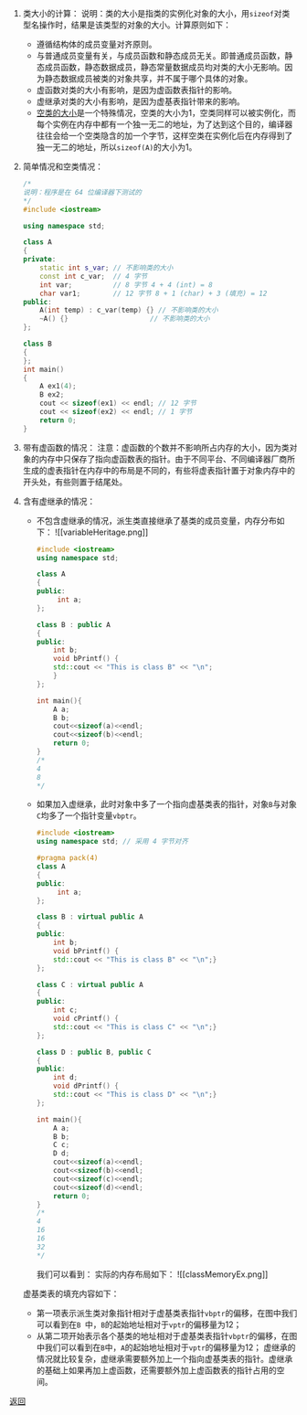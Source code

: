 1. 类大小的计算：
	说明：类的大小是指类的实例化对象的大小，用`sizeof`对类型名操作时，结果是该类型的对象的大小。计算原则如下：
	- 遵循结构体的成员变量对齐原则。
	- 与普通成员变量有关，与成员函数和静态成员无关。即普通成员函数，静态成员函数，静态数据成员，静态常量数据成员均对类的大小无影响。因为静态数据成员被类的对象共享，并不属于哪个具体的对象。
	- 虚函数对类的大小有影响，是因为虚函数表指针的影响。
	- 虚继承对类的大小有影响，是因为虚基表指针带来的影响。
	- [空类的大小](C++面向对象/空类字节数及对应生成的成员函数)是一个特殊情况，空类的大小为1，空类同样可以被实例化，而每个实例在内存中都有一个独一无二的地址，为了达到这个目的，编译器往往会给一个空类隐含的加一个字节，这样空类在实例化后在内存得到了独一无二的地址，所以`sizeof(A)`的大小为1。
2. 简单情况和空类情况：
	```cpp
	/*
	说明：程序是在 64 位编译器下测试的
	*/
	#include <iostream>
	
	using namespace std;
	
	class A
	{
	private:
	    static int s_var; // 不影响类的大小
	    const int c_var;  // 4 字节
	    int var;          // 8 字节 4 + 4 (int) = 8
	    char var1;        // 12 字节 8 + 1 (char) + 3 (填充) = 12
	public:
	    A(int temp) : c_var(temp) {} // 不影响类的大小
	    ~A() {}                    // 不影响类的大小
	};
	
	class B
	{
	};
	int main()
	{
	    A ex1(4);
	    B ex2;
	    cout << sizeof(ex1) << endl; // 12 字节
	    cout << sizeof(ex2) << endl; // 1 字节
	    return 0;
	}
	```
3. 带有虚函数的情况：
	注意：虚函数的个数并不影响所占内存的大小，因为类对象的内存中只保存了指向虚函数表的指针。由于不同平台、不同编译器厂商所生成的虚表指针在内存中的布局是不同的，有些将虚表指针置于对象内存中的开头处，有些则置于结尾处。
4.  含有虚继承的情况：
	- 不包含虚继承的情况，派生类直接继承了基类的成员变量，内存分布如下：
		![[variableHeritage.png]]
		```cpp
		#include <iostream>
		using namespace std;
		
		class A
		{
		public:
		     int a;
		};
		
		class B : public A
		{
		public:
		    int b;
		    void bPrintf() {
		    std::cout << "This is class B" << "\n";
		    }
		};
		
		int main(){
		    A a;
		    B b;
		    cout<<sizeof(a)<<endl;
		    cout<<sizeof(b)<<endl;
		    return 0;
		}
		/*
		4
		8
		*/
		```
	- 如果加入虚继承，此时对象中多了一个指向虚基类表的指针，对象`B`与对象`C`均多了一个指针变量`vbptr`。
		```cpp
		#include <iostream>
		using namespace std; // 采用 4 字节对齐
		
		#pragma pack(4)
		class A
		{
		public:
			 int a;
		};
		
		class B : virtual public A
		{
		public:
			int b;
			void bPrintf() {
			std::cout << "This is class B" << "\n";}
		};
		
		class C : virtual public A
		{
		public:
			int c;
			void cPrintf() {
			std::cout << "This is class C" << "\n";}
		};
		
		class D : public B, public C
		{
		public:
			int d;
			void dPrintf() {
			std::cout << "This is class D" << "\n";}
		};
		
		int main(){
			A a;
			B b;
			C c;
			D d;
			cout<<sizeof(a)<<endl;
			cout<<sizeof(b)<<endl;
			cout<<sizeof(c)<<endl;
			cout<<sizeof(d)<<endl;
			return 0;
		}
		/*
		4
		16
		16
		32
		*/
		```
		我们可以看到：
		实际的内存布局如下：
		![[classMemoryEx.png]]
	
	虚基类表的填充内容如下：
	- 第一项表示派生类对象指针相对于虚基类表指针`vbptr`的偏移，在图中我们可以看到在`B `中，`B`的起始地址相对于`vptr`的偏移量为12；
	- 从第二项开始表示各个基类的地址相对于虚基类表指针`vbptr`的偏移，在图中我们可以看到在`B`中，`A`的起始地址相对于`vptr`的偏移量为12；
	虚继承的情况就比较复杂，虚继承需要额外加上一个指向虚基类表的指针。虚继承的基础上如果再加上虚函数，还需要额外加上虚函数表的指针占用的空间。

[返回](C++面向对象/readme)